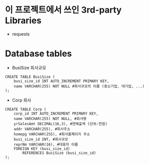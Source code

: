 이 프로젝트에서 쓰인 3rd-party Libraries
=========================================
* requests

Database tables
===============
* BusiSize 회사규모
```
CREATE TABLE BusiSize (
    busi_size_id INT AUTO_INCREMENT PRIMARY KEY,
    name VARCHAR(255) NOT NULL #회사규모의 이름 (중소기업, 대기업, ...)
);
```

* Corp 회사
```
CREATE TABLE Corp (
    corp_id INT AUTO_INCREMENT PRIMARY KEY,
    name VARCHAR(255) NOT NULL, #회사명
    yrSalesAmt DECIMAL(16,3), #연매출액 (단위:천원)
    addr VARCHAR(255), #회사주소
    homepg VARCHAR(255), #회사홈페이지 주소
    busi_size_id INT, #회사규모
    reprNm VARCHAR(16), #대표자 이름
    FOREIGN KEY (busi_size_id)
        REFERENCES BusiSize (busi_size_id)
);
```
